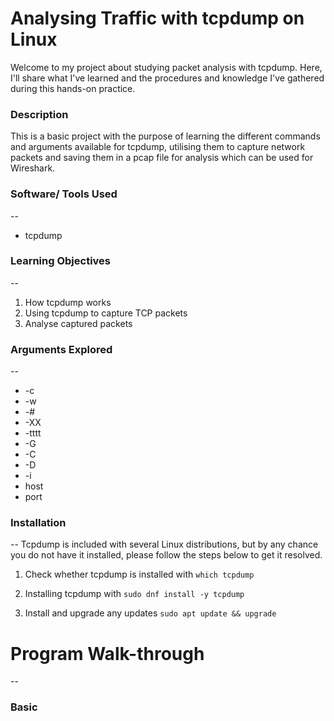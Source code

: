 # Analysing Traffic with tcpdump on Linux
Welcome to my project about studying packet analysis with tcpdump. Here, I'll share what I've learned and the procedures and knowledge I've gathered during this hands-on practice.

### Description

This is a basic project with the purpose of learning the different commands and arguments available for tcpdump, utilising them to capture network packets and saving them in a pcap file for analysis which can be used for Wireshark.

### Software/ Tools Used
--
- tcpdump

### Learning Objectives
--
1. How tcpdump works
2. Using tcpdump to capture TCP packets
3. Analyse captured packets

### Arguments Explored
--
- -c
- -w
- -#
- -XX
- -tttt
- -G
- -C
- -D
- -i
- host
- port

### Installation
--
Tcpdump is included with several Linux distributions, but by any chance you do not have it installed, please follow the steps below to get it resolved.

1. Check whether tcpdump is installed with
  `which tcpdump`

2. Installing tcpdump with
`sudo dnf install -y tcpdump`

3. Install and upgrade any updates
`sudo apt update && upgrade`

# Program Walk-through
--
### Basic

